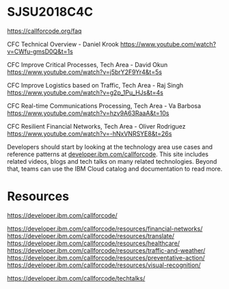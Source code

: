 # SJSU2018C4C

https://callforcode.org/faq 

CFC Technical Overview - Daniel Krook
https://www.youtube.com/watch?v=CWfu-gmsD0Q&t=1s

CFC Improve Critical Processes, Tech Area - David Okun
https://www.youtube.com/watch?v=j5brY2F9Yr4&t=5s

CFC Improve Logistics based on Traffic, Tech Area - Raj Singh
https://www.youtube.com/watch?v=g2p_1Pu_HJs&t=4s

CFC Real-time Communications Processing, Tech Area - Va Barbosa
https://www.youtube.com/watch?v=hzv9A63RaaA&t=10s

CFC Resilient Financial Networks, Tech Area - Oliver Rodriguez 
https://www.youtube.com/watch?v=-hNxVNRSYE8&t=26s

Developers should start by looking at the technology area use cases and reference patterns at <a href="developer.ibm.com/callforcode">developer.ibm.com/callforcode</a>. This site includes related videos, blogs and tech talks on many related technologies. Beyond that, teams can use the IBM Cloud catalog and documentation to read more. 

# Resources

https://developer.ibm.com/callforcode/

https://developer.ibm.com/callforcode/resources/financial-networks/
https://developer.ibm.com/callforcode/resources/translate/
https://developer.ibm.com/callforcode/resources/healthcare/
https://developer.ibm.com/callforcode/resources/traffic-and-weather/
https://developer.ibm.com/callforcode/resources/preventative-action/
https://developer.ibm.com/callforcode/resources/visual-recognition/

https://developer.ibm.com/callforcode/techtalks/



